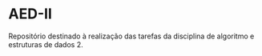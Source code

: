 # AED-II
Repositório destinado à realização das tarefas da disciplina de algoritmo e estruturas de dados 2.
